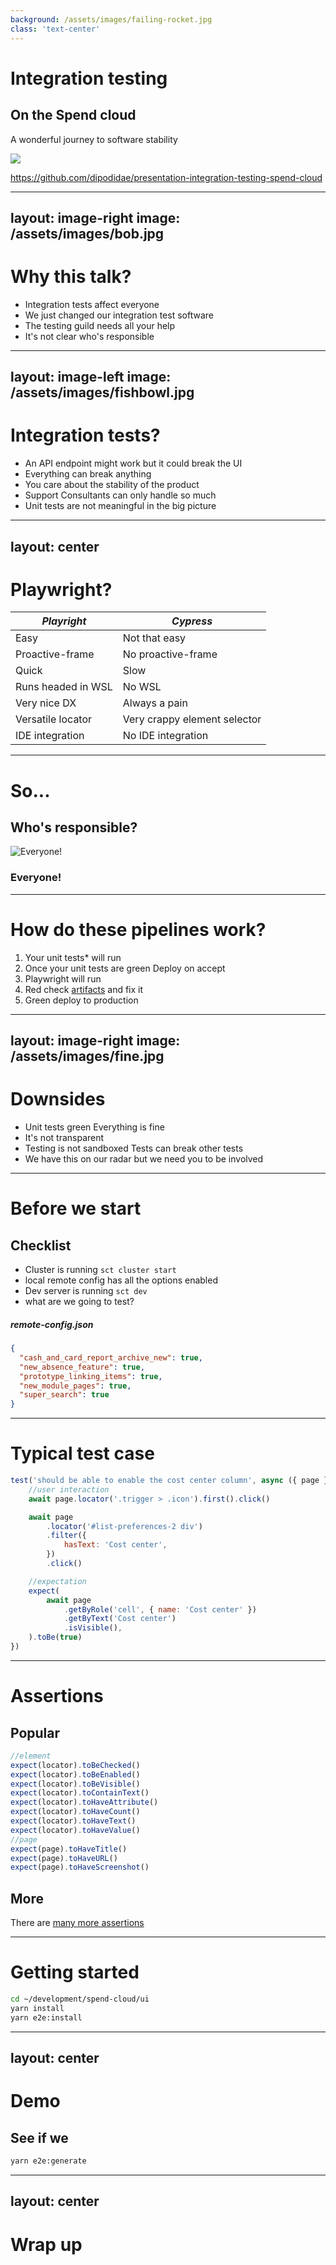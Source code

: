 ```yaml
---
background: /assets/images/failing-rocket.jpg
class: 'text-center'
---
```


# Integration testing
## On the Spend cloud

A wonderful journey to software stability

<div class="flex justify-content-center content-center">
<img src="/assets/images/qr.png" class="w-30" />
</div>

https://github.com/dipodidae/presentation-integration-testing-spend-cloud



---
layout: image-right
image: /assets/images/bob.jpg
---




# Why this talk?

* Integration tests affect everyone
* We just changed our integration test software
* The testing guild needs all your help
* It's not clear who's responsible

---
layout: image-left
image: /assets/images/fishbowl.jpg
---

# Integration tests?

* <tabler-api/> An API endpoint might work but it could break the UI
* <ph-heart-break-fill/> Everything can break anything
* <material-symbols-ecg-heart/> You care about the stability of the product
* <ic-baseline-support-agent/> Support Consultants can only handle so much
* <ph-frame-corners/> Unit tests are not meaningful in the big picture

---
layout: center
---

# Playwright?

| *Playright* | *Cypress* |
|---|---|
| Easy | Not that easy |
| Proactive-frame | No proactive-frame |
| Quick | Slow |
| Runs headed in WSL | No WSL |
| Very nice DX | Always a pain |
| Versatile locator | Very crappy element selector |
| IDE integration | No IDE integration |


---

# So...
## Who's  responsible?

<v-click class="w-50">

![Everyone!](/assets/images/everyone.jpg)

</v-click>

<v-click>

<style>
  img {
    max-width: 50%;
  }
</style>

### Everyone!

</v-click>

---

# How do these pipelines work?

1. Your unit tests* will run
2. Once your unit tests are green <mdi-arrow-right/> Deploy on accept
3. Playwright will run
4. <span class="text-red-600">Red</span> <material-symbols-question-mark/> check [artifacts](https://gitlab.com/proactive-software/spend-cloud/-/pipelines/793706745/builds) and fix it
5. <span class="text-green-600">Green</span> <material-symbols-question-mark/> deploy to production


---
layout: image-right
image: /assets/images/fine.jpg
---

# Downsides

* Unit tests green <material-symbols-question-mark/><openmoji-dog-face/> Everything is fine
* It's not transparent
* Testing is not sandboxed <mdi-arrow-right class="text-red-200" /> <span class="text-red-400">Tests can break other tests</span>
* We have this on our radar but <span class="text-blue-200">we need you to be involved</span>

---

# Before we start
## Checklist

* Cluster is running `sct cluster start`
* local remote config has all the options enabled
* Dev server is running `sct dev`
* what are we going to test?




##### remote-config.json

```json
{
  "cash_and_card_report_archive_new": true,
  "new_absence_feature": true,
  "prototype_linking_items": true,
  "new_module_pages": true,
  "super_search": true
}
```

---

# Typical test case

```js {1|2-10|12-18}
test('should be able to enable the cost center column', async ({ page }) => {
    //user interaction
    await page.locator('.trigger > .icon').first().click()

    await page
        .locator('#list-preferences-2 div')
        .filter({
            hasText: 'Cost center',
        })
        .click()

    //expectation
    expect(
        await page
            .getByRole('cell', { name: 'Cost center' })
            .getByText('Cost center')
            .isVisible(),
    ).toBe(true)
})
```
---

# Assertions
## Popular
```js
//element
expect(locator).toBeChecked()
expect(locator).toBeEnabled()
expect(locator).toBeVisible()
expect(locator).toContainText()
expect(locator).toHaveAttribute()
expect(locator).toHaveCount()
expect(locator).toHaveText()
expect(locator).toHaveValue()
//page
expect(page).toHaveTitle()
expect(page).toHaveURL()
expect(page).toHaveScreenshot()
```



## More


There are <a href="https://playwright.dev/docs/test-assertions">many more assertions</a>

---


# Getting started
```sh
cd ~/development/spend-cloud/ui
yarn install
yarn e2e:install
```


---
layout: center
---

# Demo

## See if we
```sh
yarn e2e:generate
```

---
layout: center
---
# Wrap up


<material-symbols-question-mark class="text-blue-300 text-8xl" />
